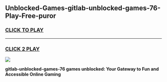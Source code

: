 
## Unblocked-Games-gitlab-unblocked-games-76-Play-Free-puror
<h3>
<a href="https://premium76.site?title=gitlab-unblocked-games-76&ref=23A">CLICK TO PLAY</a></h3>
<hr>

<h3>
<a href="https://premium76.site?title=gitlab-unblocked-games-76&ref=23A">CLICK 2 PLAY</a>
  
</h3>

<a href="https://premium76.site?title=gitlab-unblocked-games-76&ref=23A"><img src="https://clearcache.store/games.png"></a>


**gitlab-unblocked-games-76 games unblocked: Your Gateway to Fun and Accessible Online Gaming**
